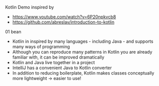 
Kotlin Demo inspired by
* https://www.youtube.com/watch?v=6P20npkvcb8
* https://github.com/abreslav/introduction-to-kotlin

01 bean
* Kotlin in inspired by many languages - including Java - and supports many ways of programming
* Although you can reproduce many patterns in Kotlin you are already familiar with, it can be improved dramatically
* Kotlin and Java live together in a project
* IntelliJ has a convenient Java to Kotlin converter
* In addition to reducing boilerplate, Kotlin makes classes conceptually more lightweight -> easier to use!
